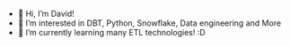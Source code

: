 - 👋 Hi, I’m David!
- 👀 I’m interested in DBT, Python, Snowflake, Data engineering and More
- 🌱 I’m currently learning many ETL technologies! :D

<!---
Chrominux/Chrominux is a ✨ special ✨ repository because its `README.md` (this file) appears on your GitHub profile.
You can click the Preview link to take a look at your changes.
--->
